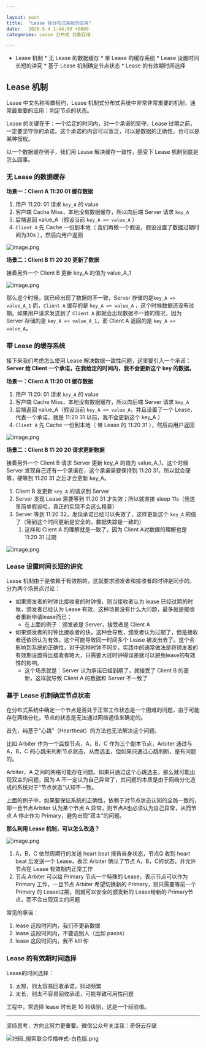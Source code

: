 ```yaml
---

layout: post
title:  "Lease 在分布式系统的应用"
date:   2020-5-4 1:44:09 +0800
categories: Lease 分布式 对象存储

---
```


 *   Lease 机制
    *   无 Lease 的数据缓存
    *   带 Lease 的缓存系统
    *   Lease 设置时间长短的讲究
    *   基于 Lease 机制确定节点状态
    *   Lease 的有效期时间选择

## Lease 机制

Lease 中文名称叫做租约，Lease 机制式分布式系统中非常非常重要的机制，通常最重要的应用：判定节点的状态。

Lease 的关键在于：一个给定的时间内，对一个承诺的坚守。Lease 过期之前，一定要坚守你的承诺。这个承诺的内容可以宽泛，可以是数据的正确性，也可以是某种授权。

以一个数据缓存例子，我们用 Lease 解决缓存一致性，感受下 Lease 机制到底是怎么回事。

### 无 Lease 的数据缓存

**场景一：Client A 11:20 01 缓存数据**

1.  用户 11:20: 01 请求 `key_A` 的 value
2.  客户端 Cache Miss，本地没有数据缓存，所以向后端 Server 请求 `key_A`
3.  后端返回 value_A（假设当前 `key_A => value_A` ）
4.  `Client A` 先 Cache 一份到本地（ 我们再做一个假设，假设设置了数据过期时间为30s ），然后向用户返回

![image.png](https://upload-images.jianshu.io/upload_images/14414032-e0c23cb564a6d6e2.png?imageMogr2/auto-orient/strip%7CimageView2/2/w/1240)

**场景二：Client B 11:20 20 更新了数据**

接着另外一个 Client B 更新 key_A 的值为 value_A_1

![image.png](https://upload-images.jianshu.io/upload_images/14414032-829d516782783313.png?imageMogr2/auto-orient/strip%7CimageView2/2/w/1240)

那么这个时候，就已经出现了数据的不一致，Server 存储的是`key_A => value_A_1` 而，`Client A` 缓存的是 `key_A => value_A` ，这个时候数据还没有过期。如果用户请求发送到了 `Client A` 那就会出现数据不一致的情况，因为 Server 存储的是 `key_A => value_A_1`，而 Client A 返回的是 `key_A => value_A`。

### 带 Lease 的缓存系统

接下来我们考虑怎么使用 Lease 解决数据一致性问题，这里要引入一个承诺：**Server 给 Client 一个承诺，在我给定的时间内，我不会更新这个 key 的数据。**

**场景一：Client A 11:20 01 缓存数据**

1.  用户 11:20: 01 请求 `key_A` 的 value
2.  客户端 Cache Miss，本地没有数据缓存，所以向后端 Server 请求 `key_A`
3.  后端返回 value_A（假设当前 `key_A => value_A`，并且设置了一个 Lease，代表一个承诺，就是 11:20 31 以前，我不会更新这个 key_A ）
4.  `Client A` 先 Cache 一份到本地（ 带 Lease 的 11:20 31 ），然后向用户返回

![image.png](https://upload-images.jianshu.io/upload_images/14414032-2c48fe19d025cbd2.png?imageMogr2/auto-orient/strip%7CimageView2/2/w/1240)

**场景二：Client B 11:20 20 请求更新数据**

接着另外一个 Client B 请求 Server 更新 key_A 的值为 value_A_1，这个时候 Server 发现自己还有一个承诺在，这个承诺需要保持到 11:20 31，所以就会硬等，硬等到 11:20 31 之后才会更新 key_A。

1.  Client B 发更新 `key_A` 的请求到 Server
2.  Server 发现 Lease 需要等到 11:20 31 才失效；所以就直接 sleep 11s（我这里简单假设哈，真正的实现不会这么粗暴）
3.  Server 等到 11:20 32，发现承诺已经可以失效了，这样更新这个 `key_A` 的值了（等到这个时间更新是安全的，数据失踪是一致的）
    1.  这样和 Client A 的理解就是一致了，因为 Client A对数据的理解也是 11:20 31 过期

![image.png](https://upload-images.jianshu.io/upload_images/14414032-8586b540016a330e.png?imageMogr2/auto-orient/strip%7CimageView2/2/w/1240)

### Lease 设置时间长短的讲究

Lease 机制由于是依赖于有效期的，这就要求颁发者和接收者的时钟是同步的。分为两个场景点讨论：

*   如果颁发者的时钟比接收者的时钟慢，则当接收者认为 lease 已经过期的时候，颁发者已经认为 Lease 有效，这种场景没有什么大问题，最多就是接收者重新申请lease而已；
    *   在上面的例子：颁发者是 Server，接受者是 Client A
*   如果颁发者的时钟比接收者的快，这种会导致，颁发者认为过期了，但是接收者还依旧认为有效。这个可能导致同一时间多个 Lease 被发出去了。这个会影响到系统的正确性，对于这种时钟不同步，实践中的通常做法是将颁发者的有效期设置得比接收者略大，只需要大过时钟得误差就可以避免lease的有效性的影响。
    *   这个场景就是：Server 认为承诺已经到期了，就接受了 Client B 的更新，这样就导致 Client A 的数据和 Server 不一致了

### 基于 Lease 机制确定节点状态

在分布式系统中确定一个节点是否处于正常工作状态是一个困难的问题，由于可能存在网络分化，节点的状态是无法通过网络通信来确定的。

首先，纯基于“心跳”（Heartbeat）的方法也无法解决这个问题。

比如 Arbiter 作为一个监控节点，A，B，C 作为三个副本节点，Arbiter 通过与 A，B，C 的心跳来判断节点状态，从而选主，但如果只通过心跳判断，是有问题的。

Arbiter，A 之间的网络可能存在问题。如果只通过这个心跳选主，那么就可能出现双主的问题，因为 A 不一定认为自己异常了，其问题的本质是由于网络分化造成的系统对于“节点状态”认知不一致。

上面的例子中，如果要保证系统的正确性，依赖于对节点状态认知的全局一致的，即一旦节点Arbiter 认为某个节点 A 异常，则节点A也必须认为自己异常，从而节点 A 停止作为 Primary，避免出现“双主”的问题。

**那么利用 Lease 机制，可以怎么改造？**

![image.png](https://upload-images.jianshu.io/upload_images/14414032-633c763c84c23fcc.png?imageMogr2/auto-orient/strip%7CimageView2/2/w/1240)

1.  A，B，C 依然周期行的发送 heart beat 报告自身状态，节点Q 收到 heart beat 后发送一个 Lease，表示 Arbiter 确认了节点 A，B，C的状态，并允许节点在 Lease 有效期内正常工作
2.  节点 Arbiter 可以给 Primary 节点一个特殊的 Lease，表示节点可以作为Primary 工作，一旦节点 Arbiter 希望切换新的 Primary，则只需要等前一个Primary 的 Lease过期，则就可以安全的颁发新的 Lease给新的 Primary节点，而不会出现双主的问题

常见的承诺：

1.  lease 这段时间内，我们不更新数据
2.  lease 这段时间内，不要选别人（比如 paxos）
3.  lease 这段时间内，我不 kill 你

### Lease 的有效期时间选择

Lease的时间选择：

1.  太短，则太容易回收承诺，抖动频繁
2.  太长，则太不容易回收承诺，可能导致可用性问题

工程中，常选择 lease 时长是 10 秒级别，这是一个经验值。

---
坚持思考，方向比努力更重要。微信公众号关注我：奇伢云存储

![扫码_搜索联合传播样式-白色版.png](https://upload-images.jianshu.io/upload_images/14414032-1c5fafa645a08a53.png?imageMogr2/auto-orient/strip%7CimageView2/2/w/1240)

